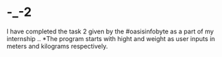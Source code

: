 # -_-2
I have completed the task 2 given by the #oasisinfobyte  as a part of my internship ..  *The program starts  with hight and weight as user inputs in meters and kilograms respectively. 
